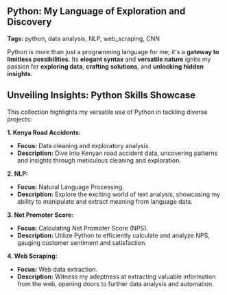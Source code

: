 ## **Python: My Language of Exploration and Discovery**

**Tags:** python, data analysis, NLP, web_scraping, CNN

Python is more than just a programming language for me; it's a **gateway to limitless possibilities**. Its **elegant syntax** and **versatile nature** ignite my passion for **exploring data**, **crafting solutions**, and **unlocking hidden insights**.

## Unveiling Insights: Python Skills Showcase

This collection highlights my versatile use of Python in tackling diverse projects:

**1. Kenya Road Accidents:**

* **Focus:** Data cleaning and exploratory analysis.
* **Description:** Dive into Kenyan road accident data, uncovering patterns and insights through meticulous cleaning and exploration.

**2. NLP:**

* **Focus:** Natural Language Processing.
* **Description:** Explore the exciting world of text analysis, showcasing my ability to manipulate and extract meaning from language data.

**3. Net Promoter Score:**

* **Focus:** Calculating Net Promoter Score (NPS).
* **Description:** Utilize Python to efficiently calculate and analyze NPS, gauging customer sentiment and satisfaction.

**4. Web Scraping:**

* **Focus:** Web data extraction.
* **Description:** Witness my adeptness at extracting valuable information from the web, opening doors to further data analysis and automation.
